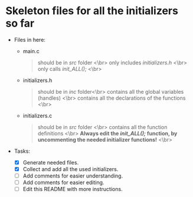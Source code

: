 # **Skeleton files for all the initializers so far**


* Files in here:
    * main\.c
        > should be in _src_ folder <\br>
        > only includes _initializers\.h_ <\br>
        > only calls _init\_ALL\(\);_ <\br>
    
    * initializers\.h
        > should be in _inc_ folder<\br>
        > contains all the global variables \(handles\) <\br>
        > contains all the declarations of the functions <\br>
    
    * initializers\.c
        > should be in _src_ folder <\br>
        > contains all the function definitions <\br>
        > **Always edit the _init\_ALL\(\);_ function, by uncommenting the needed initializer functions\!** <\br>
    
* Tasks:
    - [x] Generate needed files.
    - [x] Collect and add all the used initializers.
    - [ ] Add comments for easier understanding.
    - [ ] Add comments for easier editing.
    - [ ] Edit this README with more instructions.